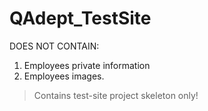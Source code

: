 # QAdept_TestSite

DOES NOT CONTAIN:
1. Employees private information
2. Employees images.

> Contains test-site project skeleton only!
